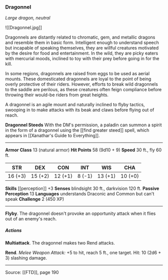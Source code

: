 ### Dragonnel
_Large dragon, neutral_

![[Dragonnel.jpg]]

Dragonnels are distantly related to chromatic, gem, and metallic dragons and resemble them in basic form. Intelligent enough to understand speech but incapable of speaking themselves, they are willful creatures motivated by the desire for food and entertainment. In the wild, they are picky eaters with mercurial moods, inclined to toy with their prey before going in for the kill.

In some regions, dragonnels are raised from eggs to be used as aerial mounts. These domesticated dragonnels are loyal to the point of being overly protective of their riders. However, efforts to break wild dragonnels to the saddle are perilous, as these creatures often feign compliance before throwing their would-be riders from great heights.

A dragonnel is an agile mount and naturally inclined to flyby tactics, swooping in to make attacks with its beak and claws before flying out of reach.

**Dragonnel Steeds** With the DM's permission, a paladin can summon a spirit in the form of a dragonnel using the [[find greater steed]] spell, which appears in [[Xanathar's Guide to Everything]].





---

**Armor Class** 13 (natural armor)
**Hit Points** 58 (9d10 + 9)
**Speed** 30 ft., fly 60 ft.

| STR     | DEX     | CON     | INT     | WIS     | CHA     |
|---------|---------|---------|---------|---------|---------|
| 16 (+3) | 15 (+2) | 12 (+1) | 8 (-1) | 13 (+1) | 10 (+0) |

**Skills** [[perception]] +3
**Senses** blindsight 30 ft., darkvision 120 ft.
**Passive Perception** 13
**Languages** understands Draconic and Common but can't speak
**Challenge** 2 (450 XP)

---

**Flyby**. The dragonnel doesn't provoke an opportunity attack when it flies out of an enemy's reach.

##### Actions
**Multiattack**. The dragonnel makes two Rend attacks.

**Rend**. _Melee Weapon Attack:_ +5 to hit, reach 5 ft., one target. Hit: 10 (2d6 + 3) slashing damage.


---

Source: [[FTD]], page 190
